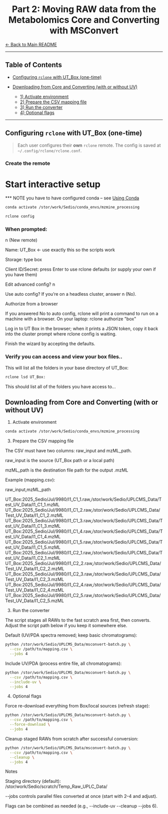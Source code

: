 # <div align="center"> Part 2: Moving RAW data from the Metabolomics Core and Converting with MSConvert </div>

[← Back to Main README](../README.md)

---

## Table of Contents
- [Configuring `rclone` with UT\_Box (one-time)](#configuring-rclone-with-ut_box-one-time)

- [Downloading from Core and Converting (with or without UV)](#downloading-from-core-and-converting-with-or-without-uv)
  - [1) Activate environment](#1-activate-environment)
  - [2) Prepare the CSV mapping file](#2-prepare-the-csv-mapping-file)
  - [3) Run the converter](#3-run-the-converter)
  - [4) Optional flags](#4-optional-flags)

---

## Configuring `rclone` with UT_Box (one-time)

> Each user configures their **own** `rclone` remote. The config is saved at `~/.config/rclone/rclone.conf`.

### Create the remote

# Start interactive setup
*** NOTE you have to have configured conda – see [Using Conda](docs/overview_of_resources.md#using-conda)

```bash
conda activate /stor/work/Sedio/conda_envs/mzmine_processing
```

```bash
rclone config
```

### When prompted: 

n (New remote)

Name: UT_Box ← use exactly this so the scripts work

Storage: type box

Client ID/Secret: press Enter to use rclone defaults (or supply your own if you have them)

Edit advanced config? n

Use auto config? If you’re on a headless cluster, answer n (No).

Authorize from a browser

If you answered No to auto config, rclone will print a command to run on a machine with a browser. On your laptop:
rclone authorize "box"

Log in to UT Box in the browser; when it prints a JSON token, copy it back into the cluster prompt where rclone config is waiting.

Finish the wizard by accepting the defaults.

### Verify you can access and view your box files..

This will list all the folders in your base directory of UT_Box:

```bash
rclone lsd UT_Box:
```

This should list all of the folders you have access to...

## Downloading from Core and Converting (with or without UV)
1) Activate environment
   
```bash
conda activate /stor/work/Sedio/conda_envs/mzmine_processing
```

3) Prepare the CSV mapping file

The CSV must have two columns: raw_input and mzML_path.

raw_input is the source (UT_Box path or a local path)

mzML_path is the destination file path for the output .mzML

Example (mapping.csv):

raw_input,mzML_path

UT_Box:2025_Sedio/Jul/9980/I1_C1_1.raw,/stor/work/Sedio/UPLCMS_Data/Test_UV_Data/I1_C1_1.mzML
UT_Box:2025_Sedio/Jul/9980/I1_C1_2.raw,/stor/work/Sedio/UPLCMS_Data/Test_UV_Data/I1_C1_2.mzML
UT_Box:2025_Sedio/Jul/9980/I1_C1_3.raw,/stor/work/Sedio/UPLCMS_Data/Test_UV_Data/I1_C1_3.mzML
UT_Box:2025_Sedio/Jul/9980/I1_C1_4.raw,/stor/work/Sedio/UPLCMS_Data/Test_UV_Data/I1_C1_4.mzML
UT_Box:2025_Sedio/Jul/9980/I1_C1_5.raw,/stor/work/Sedio/UPLCMS_Data/Test_UV_Data/I1_C1_5.mzML
UT_Box:2025_Sedio/Jul/9980/I1_C2_1.raw,/stor/work/Sedio/UPLCMS_Data/Test_UV_Data/I1_C2_1.mzML
UT_Box:2025_Sedio/Jul/9980/I1_C2_2.raw,/stor/work/Sedio/UPLCMS_Data/Test_UV_Data/I1_C2_2.mzML
UT_Box:2025_Sedio/Jul/9980/I1_C2_3.raw,/stor/work/Sedio/UPLCMS_Data/Test_UV_Data/I1_C2_3.mzML
UT_Box:2025_Sedio/Jul/9980/I1_C2_4.raw,/stor/work/Sedio/UPLCMS_Data/Test_UV_Data/I1_C2_4.mzML
UT_Box:2025_Sedio/Jul/9980/I1_C2_5.raw,/stor/work/Sedio/UPLCMS_Data/Test_UV_Data/I1_C2_5.mzML

3) Run the converter

The script stages all RAWs to the fast scratch area first, then converts.
Adjust the script path below if you keep it somewhere else.

Default (UV/PDA spectra removed; keep basic chromatograms):

```bash
python /stor/work/Sedio/UPLCMS_Data/msconvert-batch.py \
  --csv /path/to/mapping.csv \
  --jobs 4
```

Include UV/PDA (process entire file, all chromatograms):

```bash
python /stor/work/Sedio/UPLCMS_Data/msconvert-batch.py \
  --csv /path/to/mapping.csv \
  --include-uv \
  --jobs 4
```

4) Optional flags

Force re-download everything from Box/local sources (refresh stage):

```bash
python /stor/work/Sedio/UPLCMS_Data/msconvert-batch.py \
  --csv /path/to/mapping.csv \
  --force-download \
  --jobs 4
```

Cleanup staged RAWs from scratch after successful conversion:

```bash
python /stor/work/Sedio/UPLCMS_Data/msconvert-batch.py \
  --csv /path/to/mapping.csv \
  --cleanup \
  --jobs 4
```

Notes

Staging directory (default): /stor/work/Sedio/scratch/Temp_Raw_UPLC_Data/

--jobs controls parallel files converted at once (start with 2–4 and adjust).

Flags can be combined as needed (e.g., --include-uv --cleanup --jobs 6).





